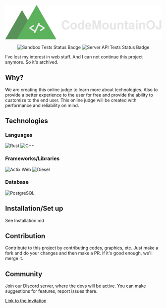 <p align="center">
  <img alt="CodeMountain Logo" src="branding/with-text.png" />
</p>

<p align="center">
  <img alt="Sandbox Tests Status Badge" src="https://github.com/CodeMountainOJ/CodeMountain/actions/workflows/sandbox_test.yml/badge.svg" />
  <img alt="Server API Tests Status Badge" src="https://github.com/CodeMountainOJ/CodeMountain/actions/workflows/server_api_test.yml/badge.svg" />
</p>

I've lost my interest in web stuff. And I can not continue this project anymore. So it's archived.

## Why?

We are creating this online judge to learn more about technologies. Also to provide a better experience to the user for free and provide the ability to customize to the end user. This online judge will be created with performance and reliability on mind.

## Technologies

### Languages

![Rust](https://img.shields.io/badge/Server%20Language-Rust-informational?style=for-the-badge&logo=rust&color=b7410e)
![C++](https://img.shields.io/badge/Sandbox%20Language-C%2b%2b-informational?style=for-the-badge&logo=c%2b%2b&color=00599C)

### Frameworks/Libraries

![Actix Web](https://img.shields.io/badge/Server%20Framework-Actix%20Web-informational?style=for-the-badge&color=b7410e)
![Diesel](https://img.shields.io/badge/Database%20Framework-Diesel-informational?style=for-the-badge&color=b7410e)

### Database

![PostgreSQL](https://img.shields.io/badge/Database-PostgreSQL-informational?style=for-the-badge&color=b7410e&logo=postgresql&logoColor=fff)

## Installation/Set up

See Installation.md

## Contribution

Contribute to this project by contributing codes, graphics, etc.
Just make a fork and do your changes and then make a PR. If it's good enough, we'll merge it.

## Community

Join our Discord server, where the devs will be active. You can make suggestions for features, report issues there.

[Link to the invitation](https://discord.gg/F9PAKfA5rC)
